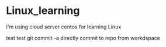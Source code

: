 # Linux_learning
I'm using cloud server centos for learning Linux


test
test git commit -a directly commit to repo from workdspace 
